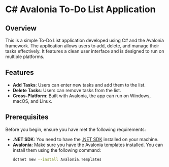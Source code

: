 # C# Avalonia To-Do List Application

## Overview

This is a simple To-Do List application developed using C# and the Avalonia framework. The application allows users to add, delete, and manage their tasks effectively. It features a clean user interface and is designed to run on multiple platforms.

## Features

- **Add Tasks**: Users can enter new tasks and add them to the list.
- **Delete Tasks**: Users can remove tasks from the list.
- **Cross-Platform**: Built with Avalonia, the app can run on Windows, macOS, and Linux.

## Prerequisites

Before you begin, ensure you have met the following requirements:

- **.NET SDK**: You need to have the [.NET SDK](https://dotnet.microsoft.com/download) installed on your machine.
- **Avalonia**: Make sure you have the Avalonia templates installed. You can install them using the following command:
  ```bash
  dotnet new --install Avalonia.Templates
